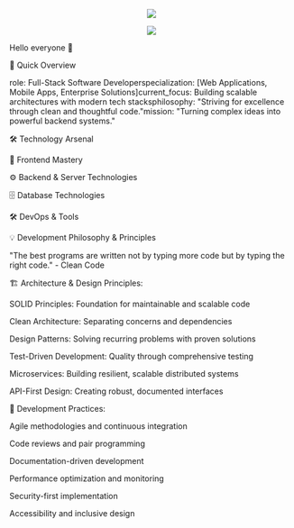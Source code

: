 <p align="center">
  <img src="https://capsule-render.vercel.app/api?type=waving&height=303&color=gradient&text=my%20name%20is%20ohad&section=header&fontSize=0">
</p>


<p align="center">
  <a href="https://skillicons.dev">
    <img src="https://skillicons.dev/icons?i=git,kubernetes,docker,c,vim" />
  </a>
</p>

Hello everyone 👋

🚀 Quick Overview

role: Full-Stack Software Developerspecialization: [Web Applications, Mobile Apps, Enterprise Solutions]current_focus: Building scalable architectures with modern tech stacksphilosophy: "Striving for excellence through clean and thoughtful code."mission: "Turning complex ideas into powerful backend systems."

🛠️ Technology Arsenal

🎨 Frontend Mastery

⚙️ Backend & Server Technologies

🗄️ Database Technologies

🛠️ DevOps & Tools

💡 Development Philosophy & Principles

"The best programs are written not by typing more code but by typing the right code." - Clean Code

🏗️ Architecture & Design Principles:

SOLID Principles: Foundation for maintainable and scalable code

Clean Architecture: Separating concerns and dependencies

Design Patterns: Solving recurring problems with proven solutions

Test-Driven Development: Quality through comprehensive testing

Microservices: Building resilient, scalable distributed systems

API-First Design: Creating robust, documented interfaces

🔄 Development Practices:

Agile methodologies and continuous integration

Code reviews and pair programming

Documentation-driven development

Performance optimization and monitoring

Security-first implementation

Accessibility and inclusive design
